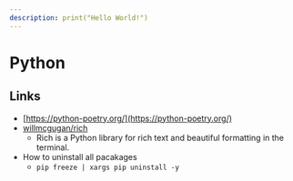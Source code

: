 ```yaml
---
description: print("Hello World!")
---
```


# Python

## Links

* [https://python-poetry.org/](https://python-poetry.org/)
* [willmcgugan/rich](https://github.com/willmcgugan/rich)
  * Rich is a Python library for rich text and beautiful formatting in the terminal.
* How to uninstall all pacakages
  * `pip freeze | xargs pip uninstall -y`

